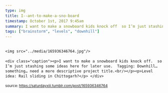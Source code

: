 ```yaml
---
type: img
title: I--ant-to-make-a-sno-board
timestamp: October 1st, 2017 9:45am
summary: I want to make a snowboard kids knock off  so I’m just stashing some ideas here for later use  Tagging Downhill…something… need a more descriptive pLevel idea Rail sliding in Chittogarhp 
tags: ["brainstorm", "levels", "downhill"]
---
```


                
                
                
                                                                                        <img src="../media/165936346764.jpg"/>
                                                                                          <div class="caption"><p>I want to make a snowboard kids knock off.  so I’m just stashing some ideas here for later use.  Tagging: Downhill…something… need a more descriptive project title.<br/></p><p>Level idea: Rail sliding in Chittogarh?</p> </div>
                                    
                
                
                
                
                                
<small>source: https://saturdayxiii.tumblr.com/post/165936346764</small>